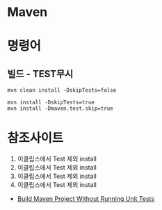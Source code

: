 # Maven

# 명령어
## 빌드 - TEST무시
```
mvn clean install -DskipTests=false

mvn install -DskipTests=true
mvn install -Dmaven.test.skip=true
```

# 참조사이트
1. 이클립스에서 Test 제외 install
2. 이클립스에서 Test 제외 install
3. 이클립스에서 Test 제외 install
4. 이클립스에서 Test 제외 install
- [Build Maven Project Without Running Unit Tests](https://stackoverflow.com/questions/1607315/build-maven-project-without-running-unit-tests/15208280)